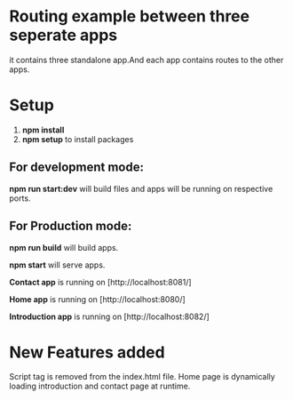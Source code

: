 # Routing example between three seperate apps
it contains three standalone app.And each app contains routes to the other apps.

# Setup

1. **npm install** 
2. **npm setup** to install packages

## For development mode:

 **npm run start:dev** will build files and apps will be running on respective ports.

## For Production mode:

**npm run build** will build apps.

**npm start** will serve apps.


**Contact app** is running on [http://localhost:8081/]

**Home app** is running on [http://localhost:8080/]

**Introduction app** is running on [http://localhost:8082/]


# New Features added
Script tag is removed from the index.html file.
Home page is dynamically loading introduction and contact page at runtime.
